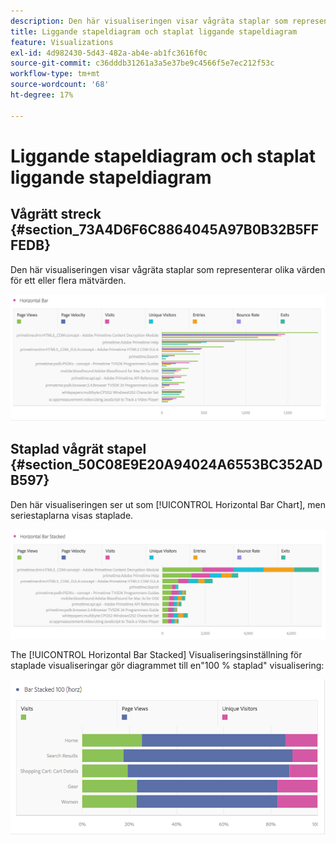 ```yaml
---
description: Den här visualiseringen visar vågräta staplar som representerar olika värden för ett eller flera mätvärden.
title: Liggande stapeldiagram och staplat liggande stapeldiagram
feature: Visualizations
exl-id: 4d982430-5d43-482a-ab4e-ab1fc3616f0c
source-git-commit: c36dddb31261a3a5e37be9c4566f5e7ec212f53c
workflow-type: tm+mt
source-wordcount: '68'
ht-degree: 17%

---
```


# Liggande stapeldiagram och staplat liggande stapeldiagram

## Vågrätt streck {#section_73A4D6F6C8864045A97B0B32B5FFFEDB}

Den här visualiseringen visar vågräta staplar som representerar olika värden för ett eller flera mätvärden.

![](assets/horizontal_bar.png)

## Staplad vågrät stapel {#section_50C08E9E20A94024A6553BC352ADB597}

Den här visualiseringen ser ut som [!UICONTROL Horizontal Bar Chart], men seriestaplarna visas staplade.

![](assets/horizontal-bar-stacked.png)

The [!UICONTROL Horizontal Bar Stacked] Visualiseringsinställning för staplade visualiseringar gör diagrammet till en&quot;100 % staplad&quot; visualisering:

![](assets/horizstacked100.png)
